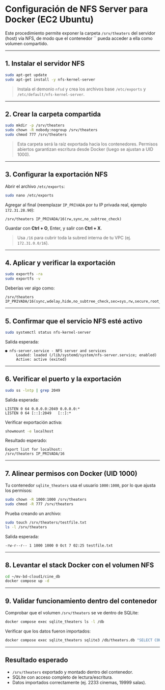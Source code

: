 #  Configuración de NFS Server para Docker (EC2 Ubuntu)

Este procedimiento permite exponer la carpeta `/srv/theaters` del servidor (host) vía NFS, de modo que el contenedor `` pueda acceder a ella como volumen compartido.

---

## 1. Instalar el servidor NFS

```bash
sudo apt-get update
sudo apt-get install -y nfs-kernel-server
```

> Instala el demonio `nfsd` y crea los archivos base `/etc/exports` y `/etc/default/nfs-kernel-server`.

---

## 2. Crear la carpeta compartida

```bash
sudo mkdir -p /srv/theaters
sudo chown -R nobody:nogroup /srv/theaters
sudo chmod 777 /srv/theaters
```

> Esta carpeta será la raíz exportada hacia los contenedores. Permisos abiertos garantizan escritura desde Docker (luego se ajustan a UID 1000).

---

## 3. Configurar la exportación NFS

Abrir el archivo `/etc/exports`:

```bash
sudo nano /etc/exports
```

Agregar al final (reemplazar `IP_PRIVADA` por tu IP privada real, ejemplo `172.31.28.90`):

```
/srv/theaters IP_PRIVADA/16(rw,sync,no_subtree_check)
```

Guardar con **Ctrl + O**, Enter, y salir con **Ctrl + X**.

> Usa `/16` para cubrir toda la subred interna de tu VPC (ej. `172.31.0.0/16`).

---

## 4. Aplicar y verificar la exportación

```bash
sudo exportfs -ra
sudo exportfs -v
```

Deberías ver algo como:

```
/srv/theaters  IP_PRIVADA/16(sync,wdelay,hide,no_subtree_check,sec=sys,rw,secure,root_squash,no_all_squash)
```

---

## 5. Confirmar que el servicio NFS esté activo

```bash
sudo systemctl status nfs-kernel-server
```

Salida esperada:

```
● nfs-server.service - NFS server and services
     Loaded: loaded (/lib/systemd/system/nfs-server.service; enabled)
     Active: active (exited)
```

---

## 6. Verificar el puerto y la exportación

```bash
sudo ss -lntp | grep 2049
```

Salida esperada:

```
LISTEN 0 64 0.0.0.0:2049 0.0.0.0:*
LISTEN 0 64 [::]:2049   [::]:*
```

Verificar exportación activa:

```bash
showmount -e localhost
```

Resultado esperado:

```
Export list for localhost:
/srv/theaters IP_PRIVADA/16
```

---

## 7. Alinear permisos con Docker (UID 1000)

Tu contenedor `sqlite_theaters` usa el usuario `1000:1000`, por lo que ajusta los permisos:

```bash
sudo chown -R 1000:1000 /srv/theaters
sudo chmod -R 777 /srv/theaters
```

Prueba creando un archivo:

```bash
sudo touch /srv/theaters/testfile.txt
ls -l /srv/theaters
```

Salida esperada:

```
-rw-r--r-- 1 1000 1000 0 Oct 7 02:25 testfile.txt
```

---

##  8. Levantar el stack Docker con el volumen NFS

```bash
cd ~/mv-bd-cloud1/cine_db
docker compose up -d
```

---

##  9. Validar funcionamiento dentro del contenedor

Comprobar que el volumen `/srv/theaters` se ve dentro de SQLite:

```bash
docker compose exec sqlite_theaters ls -l /db
```

Verificar que los datos fueron importados:

```bash
docker compose exec sqlite_theaters sqlite3 /db/theaters.db "SELECT COUNT(*) FROM cinemas; SELECT COUNT(*) FROM salas;"
```

---

## Resultado esperado

- `/srv/theaters` exportado y montado dentro del contenedor.
- SQLite con acceso completo de lectura/escritura.
- Datos importados correctamente (ej. 2233 cinemas, 19999 salas).

